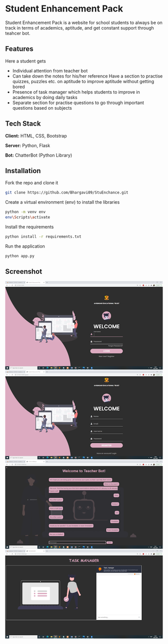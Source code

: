 
# Student Enhancement Pack

Student Enhancement Pack is a website for school students to always be on track in terms of academics, aptitude, and get constant support through teahcer bot.


## Features
Here a student gets
- Individual attention from teacher bot
- Can take down the notes for his/her reference Have a section to practise quizzes, puzzles etc. on aptitude to improve aptitude without getting bored
- Presence of task manager which helps students to improve in academics by doing daily tasks
- Separate section for practise questions to go through important questions based on subjects


## Tech Stack

**Client:** HTML, CSS, Bootstrap

**Server:** Python, Flask

**Bot:** ChatterBot (Python Library)


## Installation

Fork the repo and clone it

```bash
git clone https://github.com/Bhargavi09/StuEnchance.git
```
Create a virtual environment (env) to install the libraries

```bash
python -m venv env
env\Scripts\activate
```
Install the requirements
```bash
python install -r requirements.txt
```
Run the application 
```bash
python app.py
```
## Screenshot
![](screenshots/login.png)
![](screenshots/register.png)
![](screenshots/teacher_bot.png)
![](screenshots/task.png)

